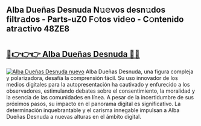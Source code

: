 ## Alba Dueñas Desnuda N𝚞𝚎vos desn𝚞dos filtr𝚊dos - Parts-uZ0 F𝚘tos vid𝚎o - C𝚘ntenido atr𝚊ctivo 48ZE8

# <h2><a href="http://mb7ztqt.tromn.icu/?c=Alba+Due%c3%b1as+Desnuda">🔗👉👉👉 Alba Dueñas Desnuda 🔗🔗</a></h2>

[![Alba Dueñas Desnuda nuevo](https://i.imgur.com/pEAQMta.gif)](http://mb7ztqt.tromn.icu/?c=Alba+Due%c3%b1as+Desnuda)
Alba Dueñas Desnuda, una figura compleja y polarizadora, desafía la comprensión fácil. Su uso innovador de los medios digitales para la autopresentación ha cautivado y enfurecido a los observadores, estimulando debates sobre el consentimiento, la moralidad y la esencia de las comunidades en línea. A pesar de la incertidumbre de sus próximos pasos, su impacto en el panorama digital es significativo. La determinación inquebrantable y el carisma innegable impulsan a Alba Dueñas Desnuda a nuevas alturas en el ámbito digital.
